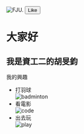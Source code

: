 <html>
  <head>
    <meta charset="utf-8">
    <link href="https://fonts.googleapis.com/css?family=Lobster" rel="stylesheet" type="text/css">
    
  </head>
  <body>
    <img src="https://upload.wikimedia.org/wikipedia/zh/thumb/b/b8/Fu_Jen_Catholic_University_Seal.jpg/180px-Fu_Jen_Catholic_University_Seal.jpg" alt="FJU.">
    <button class="btn btn-block btn-primary">Like</button>
    <h1>大家好</h1>
    <h2>我是資工二的胡旻鈞</h2>
     <p>我的興趣</p>
     <ul>
      <li>打羽球</li>
           <img src="http://5b0988e595225.cdn.sohucs.com/images/20190329/53d5588b720647d4b3fdd716af762f22.jpeg" alt="badminton">
      <li>看電影</li>
           <img src="https://www.17life.com/Images/imagesU/a/aa9da07a-319b-4f1b-aa26-45033b111b6b/shutterstock_405362830.jpg?1535007914" alt="code">
      <li>出去玩</li>
           <img src="https://drimg.scbao.com/tuku/yulantu/130711/318739-130G123054626.jpg" alt="play">
    </div>
  </body>
</html>

